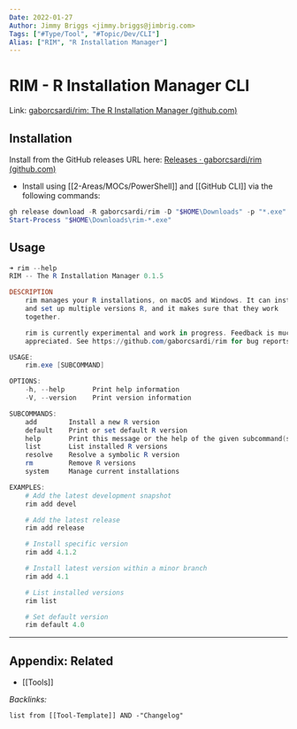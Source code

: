 ```yaml
---
Date: 2022-01-27
Author: Jimmy Briggs <jimmy.briggs@jimbrig.com>
Tags: ["#Type/Tool", "#Topic/Dev/CLI"]
Alias: ["RIM", "R Installation Manager"]
---
```


# RIM - R Installation Manager CLI

Link: [gaborcsardi/rim: The R Installation Manager (github.com)](https://github.com/gaborcsardi/rim)

## Installation

Install from the GitHub releases URL here: [Releases · gaborcsardi/rim (github.com)](https://github.com/gaborcsardi/rim/releases)

- Install using [[2-Areas/MOCs/PowerShell]] and [[GitHub CLI]] via the following commands:

```powershell
gh release download -R gaborcsardi/rim -D "$HOME\Downloads" -p "*.exe"
Start-Process "$HOME\Downloads\rim-*.exe"
```

## Usage

```powershell
➜ rim --help
RIM -- The R Installation Manager 0.1.5

DESCRIPTION
    rim manages your R installations, on macOS and Windows. It can install
    and set up multiple versions R, and it makes sure that they work
    together.

    rim is currently experimental and work in progress. Feedback is much
    appreciated. See https://github.com/gaborcsardi/rim for bug reports.

USAGE:
    rim.exe [SUBCOMMAND]

OPTIONS:
    -h, --help       Print help information
    -V, --version    Print version information

SUBCOMMANDS:
    add        Install a new R version
    default    Print or set default R version
    help       Print this message or the help of the given subcommand(s)
    list       List installed R versions
    resolve    Resolve a symbolic R version
    rm         Remove R versions
    system     Manage current installations

EXAMPLES:
    # Add the latest development snapshot
    rim add devel

    # Add the latest release
    rim add release

    # Install specific version
    rim add 4.1.2

    # Install latest version within a minor branch
    rim add 4.1

    # List installed versions
    rim list

    # Set default version
    rim default 4.0
```

***

## Appendix: Related

- [[Tools]]

*Backlinks:*

```dataview
list from [[Tool-Template]] AND -"Changelog"
```